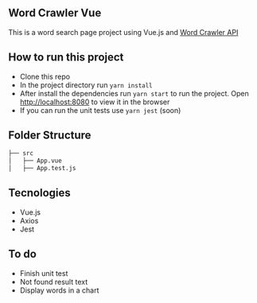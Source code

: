 ## Word Crawler Vue

This is a word search page project using Vue.js and [Word Crawler API](http://github.com/bezzocoaline/word-crawler)

## How to run this project

- Clone this repo
- In the project directory run `yarn install`
- After install the dependencies run `yarn start` to run the project. Open [http://localhost:8080](http://localhost:8080) to view it in the browser
- If you can run the unit tests use `yarn jest` (soon)

## Folder Structure

```bash
├── src
│   ├── App.vue
│   ├── App.test.js
```

## Tecnologies

- Vue.js
- Axios
- Jest

## To do

- Finish unit test
- Not found result text
- Display words in a chart
